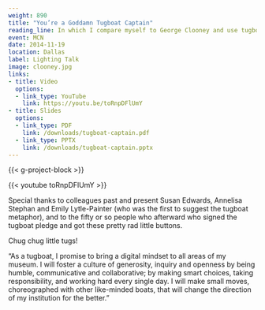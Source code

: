 ```yaml
---
weight: 890
title: "You’re a Goddamn Tugboat Captain"
reading_line: In which I compare myself to George Clooney and use tugboats as a metaphor for technology work in museums
event: MCN
date: 2014-11-19
location: Dallas
label: Lighting Talk
image: clooney.jpg
links:
- title: Video
  options:
  - link_type: YouTube
    link: https://youtu.be/toRnpDFlUmY
- title: Slides 
  options:
  - link_type: PDF
    link: /downloads/tugboat-captain.pdf
  - link_type: PPTX
    link: /downloads/tugboat-captain.pptx
---
```


{{< g-project-block >}}

{{< youtube toRnpDFlUmY >}}

Special thanks to colleagues past and present Susan Edwards, Annelisa Stephan and Emily Lytle-Painter (who was the first to suggest the tugboat metaphor), and to the fifty or so people who afterward who signed the tugboat pledge and got these pretty rad little buttons.

Chug chug little tugs!

“As a tugboat, I promise to bring a digital mindset to all areas of my museum. I will foster a culture of generosity, inquiry and openness by being humble, communicative and collaborative; by making smart choices, taking responsibility, and working hard every single day. I will make small moves, choreographed with other like-minded boats, that will change the direction of my institution for the better.”


